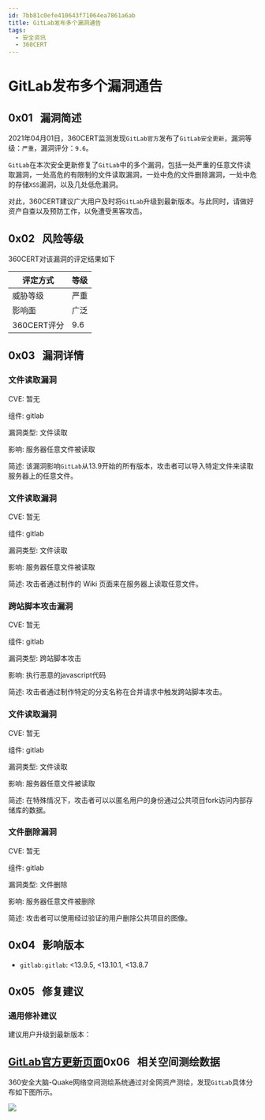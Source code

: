 ```yaml
---
id: 7bb81c0efe410643f71064ea7861a6ab
title: GitLab发布多个漏洞通告
tags: 
  - 安全资讯
  - 360CERT
---
```


# GitLab发布多个漏洞通告

0x01   漏洞简述
-----------


2021年04月01日，360CERT监测发现`GitLab官方`发布了`GitLab安全更新`，漏洞等级：`严重`，漏洞评分：`9.6`。

`GitLab`在本次安全更新修复了`GitLab`中的多个漏洞，包括一处严重的任意文件读取漏洞，一处高危的有限制的文件读取漏洞，一处中危的文件删除漏洞，一处中危的存储`XSS`漏洞，以及几处低危漏洞。

对此，360CERT建议广大用户及时将`GitLab`升级到最新版本。与此同时，请做好资产自查以及预防工作，以免遭受黑客攻击。

0x02   风险等级
-----------

360CERT对该漏洞的评定结果如下



| 评定方式 | 等级 |
| --- | --- |
| 威胁等级 | 严重 |
| 影响面 | 广泛 |
| 360CERT评分 | 9.6 |

0x03   漏洞详情
-----------

### 文件读取漏洞

CVE: 暂无

组件: gitlab

漏洞类型: 文件读取

影响: 服务器任意文件被读取

简述: 该漏洞影响`GitLab`从13.9开始的所有版本，攻击者可以导入特定文件来读取服务器上的任意文件。

### 文件读取漏洞

CVE: 暂无

组件: gitlab

漏洞类型: 文件读取

影响: 服务器任意文件被读取

简述: 攻击者通过制作的 Wiki 页面来在服务器上读取任意文件。

### 跨站脚本攻击漏洞

CVE: 暂无

组件: gitlab

漏洞类型: 跨站脚本攻击

影响: 执行恶意的javascript代码

简述: 攻击者通过制作特定的分支名称在合并请求中触发跨站脚本攻击。

### 文件读取漏洞

CVE: 暂无

组件: gitlab

漏洞类型: 文件读取

影响: 服务器任意文件被读取

简述: 在特殊情况下，攻击者可以以匿名用户的身份通过公共项目fork访问内部存储库的数据。

### 文件删除漏洞

CVE: 暂无

组件: gitlab

漏洞类型: 文件删除

影响: 服务器任意文件被删除

简述: 攻击者可以使用经过验证的用户删除公共项目的图像。

0x04   影响版本
-----------

- `gitlab:gitlab`: <13.9.5, <13.10.1, <13.8.7

0x05   修复建议
-----------

### 通用修补建议

建议用户升级到最新版本：

[GitLab官方更新页面](https://about.gitlab.com/update)0x06   相关空间测绘数据
---------------

360安全大脑-Quake网络空间测绘系统通过对全网资产测绘，发现`GitLab`具体分布如下图所示。

![](https://p403.ssl.qhimgs4.com/t01399304e5020a3165.png)